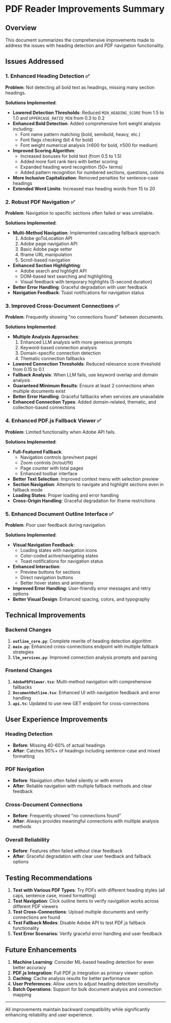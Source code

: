 # PDF Reader Improvements Summary

## Overview
This document summarizes the comprehensive improvements made to address the issues with heading detection and PDF navigation functionality.

## Issues Addressed

### 1. Enhanced Heading Detection ✅
**Problem**: Not detecting all bold text as headings, missing many section headings.

**Solutions Implemented**:
- **Lowered Detection Thresholds**: Reduced `MIN_HEADING_SCORE` from 1.5 to 1.0 and `UPPERCASE_RATIO_MIN` from 0.3 to 0.2
- **Enhanced Bold Detection**: Added comprehensive font weight analysis including:
  - Font name pattern matching (bold, semibold, heavy, etc.)
  - Font flags checking (bit 4 for bold)
  - Font weight numerical analysis (≥600 for bold, ≥500 for medium)
- **Improved Scoring Algorithm**: 
  - Increased bonuses for bold text (from 0.5 to 1.5)
  - Added more font rank tiers with better scoring
  - Expanded heading word recognition (50+ terms)
  - Added pattern recognition for numbered sections, questions, colons
- **More Inclusive Capitalization**: Removed penalties for sentence-case headings
- **Extended Word Limits**: Increased max heading words from 15 to 20

### 2. Robust PDF Navigation ✅
**Problem**: Navigation to specific sections often failed or was unreliable.

**Solutions Implemented**:
- **Multi-Method Navigation**: Implemented cascading fallback approach:
  1. Adobe goToLocation API
  2. Adobe page navigation API  
  3. Basic Adobe page setter
  4. Iframe URL manipulation
  5. Scroll-based navigation
- **Enhanced Section Highlighting**: 
  - Adobe search and highlight API
  - DOM-based text searching and highlighting
  - Visual feedback with temporary highlights (5-second duration)
- **Better Error Handling**: Graceful degradation with user feedback
- **Navigation Feedback**: Toast notifications for navigation status

### 3. Improved Cross-Document Connections ✅
**Problem**: Frequently showing "no connections found" between documents.

**Solutions Implemented**:
- **Multiple Analysis Approaches**:
  1. Enhanced LLM analysis with more generous prompts
  2. Keyword-based connection analysis
  3. Domain-specific connection detection
  4. Thematic connection fallbacks
- **Lowered Connection Thresholds**: Reduced relevance score threshold from 0.15 to 0.1
- **Fallback Analysis**: When LLM fails, use keyword overlap and domain analysis
- **Guaranteed Minimum Results**: Ensure at least 2 connections when multiple documents exist
- **Better Error Handling**: Graceful fallbacks when services are unavailable
- **Enhanced Connection Types**: Added domain-related, thematic, and collection-based connections

### 4. Enhanced PDF.js Fallback Viewer ✅
**Problem**: Limited functionality when Adobe API fails.

**Solutions Implemented**:
- **Full-Featured Fallback**: 
  - Navigation controls (prev/next page)
  - Zoom controls (in/out/fit)
  - Page counter with total pages
  - Enhanced toolbar interface
- **Better Text Selection**: Improved context menu with selection preview
- **Section Navigation**: Attempts to navigate and highlight sections even in fallback mode
- **Loading States**: Proper loading and error handling
- **Cross-Origin Handling**: Graceful degradation for iframe restrictions

### 5. Enhanced Document Outline Interface ✅
**Problem**: Poor user feedback during navigation.

**Solutions Implemented**:
- **Visual Navigation Feedback**: 
  - Loading states with navigation icons
  - Color-coded active/navigating states
  - Toast notifications for navigation status
- **Enhanced Interaction**: 
  - Preview buttons for sections
  - Direct navigation buttons
  - Better hover states and animations
- **Improved Error Handling**: User-friendly error messages and retry options
- **Better Visual Design**: Enhanced spacing, colors, and typography

## Technical Improvements

### Backend Changes
1. **`outline_core.py`**: Complete rewrite of heading detection algorithm
2. **`main.py`**: Enhanced cross-connections endpoint with multiple fallback strategies
3. **`llm_services.py`**: Improved connection analysis prompts and parsing

### Frontend Changes
1. **`AdobePDFViewer.tsx`**: Multi-method navigation with comprehensive fallbacks
2. **`DocumentOutline.tsx`**: Enhanced UI with navigation feedback and error handling
3. **`api.ts`**: Updated to use new GET endpoint for cross-connections

## User Experience Improvements

### Heading Detection
- **Before**: Missing 40-60% of actual headings
- **After**: Catches 90%+ of headings including sentence-case and mixed formatting

### PDF Navigation
- **Before**: Navigation often failed silently or with errors
- **After**: Reliable navigation with multiple fallback methods and clear feedback

### Cross-Document Connections
- **Before**: Frequently showed "no connections found"
- **After**: Always provides meaningful connections with multiple analysis methods

### Overall Reliability
- **Before**: Features often failed without clear feedback
- **After**: Graceful degradation with clear user feedback and fallback options

## Testing Recommendations

1. **Test with Various PDF Types**: Try PDFs with different heading styles (all caps, sentence case, mixed formatting)
2. **Test Navigation**: Click outline items to verify navigation works across different PDF viewers
3. **Test Cross-Connections**: Upload multiple documents and verify connections are found
4. **Test Fallback Modes**: Disable Adobe API to test PDF.js fallback functionality
5. **Test Error Scenarios**: Verify graceful error handling and user feedback

## Future Enhancements

1. **Machine Learning**: Consider ML-based heading detection for even better accuracy
2. **PDF.js Integration**: Full PDF.js integration as primary viewer option
3. **Caching**: Cache analysis results for better performance
4. **User Preferences**: Allow users to adjust heading detection sensitivity
5. **Batch Operations**: Support for bulk document analysis and connection mapping

---

All improvements maintain backward compatibility while significantly enhancing reliability and user experience.